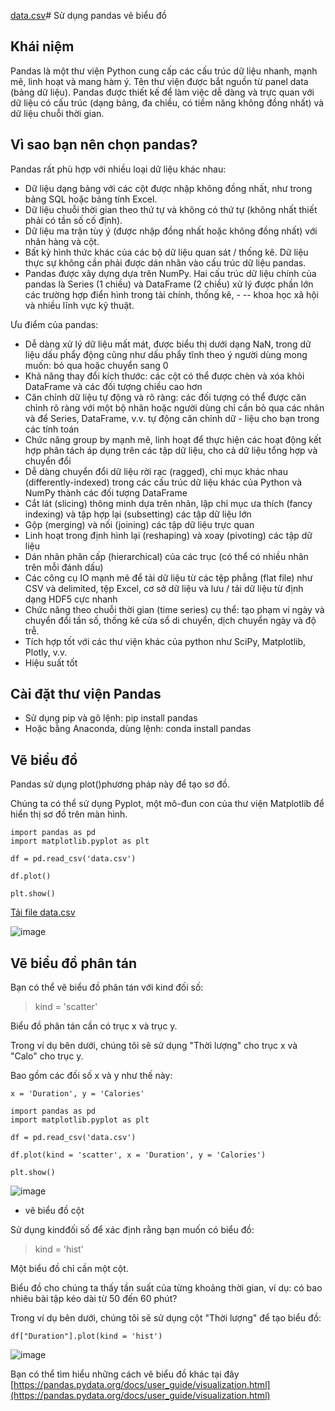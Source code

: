 [data.csv](https://github.com/thangdtph27626/pandas/files/12642835/data.csv)# Sử dụng pandas vẽ biểu đồ

## Khái niệm

Pandas là một thư viện Python cung cấp các cấu trúc dữ liệu nhanh, mạnh mẽ, linh hoạt và mang hàm ý. Tên thư viện được bắt nguồn từ panel data (bảng dữ liệu). Pandas được thiết kế để làm việc dễ dàng và trực quan với dữ liệu có cấu trúc (dạng bảng, đa chiều, có tiềm năng không đồng nhất) và dữ liệu chuỗi thời gian.

## Vì sao bạn nên chọn pandas?

Pandas rất phù hợp với nhiều loại dữ liệu khác nhau:

- Dữ liệu dạng bảng với các cột được nhập không đồng nhất, như trong bảng SQL hoặc bảng tính Excel.
- Dữ liệu chuỗi thời gian theo thứ tự và không có thứ tự (không nhất thiết phải có tần số cố định).
- Dữ liệu ma trận tùy ý (được nhập đồng nhất hoặc không đồng nhất) với nhãn hàng và cột.
- Bất kỳ hình thức khác của các bộ dữ liệu quan sát / thống kê. Dữ liệu thực sự không cần phải được dán nhãn vào cấu trúc dữ liệu pandas.
- Pandas được xây dựng dựa trên NumPy. Hai cấu trúc dữ liệu chính của pandas là Series (1 chiều) và DataFrame (2 chiều) xử lý được phần lớn các trường hợp điển hình trong tài chính, thống kê, - -- khoa học xã hội và nhiều lĩnh vực kỹ thuật.

Ưu điểm của pandas:

- Dễ dàng xử lý dữ liệu mất mát, được biểu thị dưới dạng NaN, trong dữ liệu dấu phẩy động cũng như dấu phẩy tĩnh theo ý người dùng mong muốn: bỏ qua hoặc chuyển sang 0
- Khả năng thay đổi kích thước: các cột có thể được chèn và xóa khỏi DataFrame và các đối tượng chiều cao hơn
- Căn chỉnh dữ liệu tự động và rõ ràng: các đối tượng có thể được căn chỉnh rõ ràng với một bộ nhãn hoặc người dùng chỉ cần bỏ qua các nhãn và để Series, DataFrame, v.v. tự động căn chỉnh dữ - liệu cho bạn trong các tính toán
- Chức năng group by mạnh mẽ, linh hoạt để thực hiện các hoạt động kết hợp phân tách áp dụng trên các tập dữ liệu, cho cả dữ liệu tổng hợp và chuyển đổi
- Dễ dàng chuyển đổi dữ liệu rời rạc (ragged), chỉ mục khác nhau (differently-indexed) trong các cấu trúc dữ liệu khác của Python và NumPy thành các đối tượng DataFrame
- Cắt lát (slicing) thông minh dựa trên nhãn, lập chỉ mục ưa thích (fancy indexing) và tập hợp lại (subsetting) các tập dữ liệu lớn 
- Gộp (merging) và nối (joining) các tập dữ liệu trực quan
- Linh hoạt trong định hình lại (reshaping) và xoay (pivoting) các tập dữ liệu
- Dán nhãn phân cấp (hierarchical) của các trục (có thể có nhiều nhãn trên mỗi đánh dấu)
- Các công cụ IO mạnh mẽ để tải dữ liệu từ các tệp phẳng (flat file) như CSV và delimited, tệp Excel, cơ sở dữ liệu và lưu / tải dữ liệu từ định dạng HDF5 cực nhanh
- Chức năng theo chuỗi thời gian (time series) cụ thể: tạo phạm vi ngày và chuyển đổi tần số, thống kê cửa sổ di chuyển, dịch chuyển ngày và độ trễ.
- Tích hợp tốt với các thư viện khác của python như SciPy, Matplotlib, Plotly, v.v.
- Hiệu suất tốt

 ## Cài đặt thư viện Pandas

- Sử dụng pip và gõ lệnh: pip install pandas
-  Hoặc bằng Anaconda, dùng lệnh: conda install pandas

## Vẽ biểu đồ

Pandas sử dụng plot()phương pháp này để tạo sơ đồ.

Chúng ta có thể sử dụng Pyplot, một mô-đun con của thư viện Matplotlib để hiển thị sơ đồ trên màn hình.

```
import pandas as pd
import matplotlib.pyplot as plt

df = pd.read_csv('data.csv')

df.plot()

plt.show()
```

[Tải file data.csv ](https://www.w3schools.com/python/pandas/data.csv)

![image](https://github.com/thangdtph27626/pandas/assets/109157942/6fc4647b-963c-42f3-8931-d7ec2c072a17)

## Vẽ biểu đồ phân tán

Bạn có thể vẽ biểu đồ phân tán với kind đối số:

> kind = 'scatter'

Biểu đồ phân tán cần có trục x và trục y.

Trong ví dụ bên dưới, chúng tôi sẽ sử dụng "Thời lượng" cho trục x và "Calo" cho trục y.

Bao gồm các đối số x và y như thế này:

```
x = 'Duration', y = 'Calories'

import pandas as pd
import matplotlib.pyplot as plt

df = pd.read_csv('data.csv')

df.plot(kind = 'scatter', x = 'Duration', y = 'Calories')

plt.show()

```

![image](https://github.com/thangdtph27626/pandas/assets/109157942/a1909dff-6ce7-4623-9489-812ff787eb07)

- vẽ biểu đồ cột

Sử dụng kindđối số để xác định rằng bạn muốn có biểu đồ:

> kind = 'hist'

Một biểu đồ chỉ cần một cột.

Biểu đồ cho chúng ta thấy tần suất của từng khoảng thời gian, ví dụ: có bao nhiêu bài tập kéo dài từ 50 đến 60 phút?

Trong ví dụ bên dưới, chúng tôi sẽ sử dụng cột "Thời lượng" để tạo biểu đồ:

```
df["Duration"].plot(kind = 'hist')
```

![image](https://github.com/thangdtph27626/pandas/assets/109157942/5c651002-6168-4fb2-adc3-242e95c8e24e)

Bạn có thể tìm hiểu những cách vẽ biểu đồ khác tại đây [https://pandas.pydata.org/docs/user_guide/visualization.html](https://pandas.pydata.org/docs/user_guide/visualization.html)
